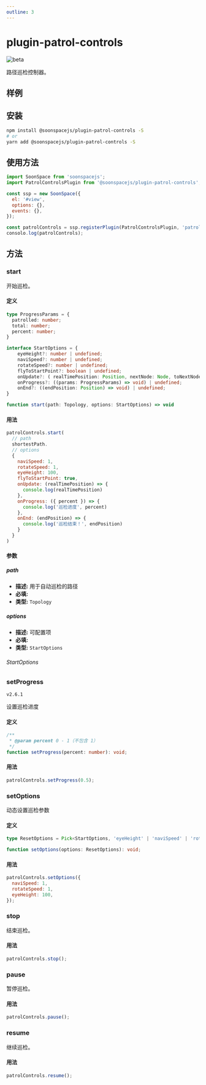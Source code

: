 ```yaml
---
outline: 3
---
```


# plugin-patrol-controls

![beta](https://img.shields.io/npm/v/@soonspacejs/plugin-patrol-controls/latest.svg)

路径巡检控制器。

## 样例

<Docs-Iframe src="plugin/patrolControls.html" />

## 安装

```bash
npm install @soonspacejs/plugin-patrol-controls -S
# or
yarn add @soonspacejs/plugin-patrol-controls -S
```

## 使用方法

```js {2,10}
import SoonSpace from 'soonspacejs';
import PatrolControlsPlugin from '@soonspacejs/plugin-patrol-controls';

const ssp = new SoonSpace({
  el: '#view',
  options: {},
  events: {},
});

const patrolControls = ssp.registerPlugin(PatrolControlsPlugin, 'patrolControls');
consolo.log(patrolControls);
```

## 方法

### start

开始巡检。

#### 定义

```ts
type ProgressParams = {
  patrolled: number;
  total: number;
  percent: number;
}

interface StartOptions = {
    eyeHeight?: number | undefined;
    naviSpeed?: number | undefined;
    rotateSpeed?: number | undefined;
    flyToStartPoint?: boolean | undefined;
    onUpdate?: ( realTimePosition: Position, nextNode: Node, toNextNodeDistance: number ) => void;
    onProgress?: ((params: ProgressParams) => void) | undefined;
    onEnd?: ((endPosition: Position) => void) | undefined;
}

function start(path: Topology, options: StartOptions) => void
```

#### 用法

```js
patrolControls.start(
  // path
  shortestPath.
  // options
  {
    naviSpeed: 1,
    rotateSpeed: 1,
    eyeHeight: 100,
    flyToStartPoint: true,
    onUpdate: (realTimePosition) => {
      console.log(realTimePosition)
    },
    onProgress: ({ percent }) => {
      console.log('巡检进度', percent)
    },
    onEnd: (endPosition) => {
      console.log('巡检结束！', endPosition)
    }
  }
)
```

#### 参数

##### path

- **描述:** 用于自动巡检的路径
- **必填:** <Base-RequireIcon :isRequire="true"/>
- **类型:** `Topology`

##### options

- **描述:** 可配置项
- **必填:** <Base-RequireIcon :isRequire="true"/>
- **类型:** `StartOptions`

###### StartOptions

<Docs-Table 
    :data="[
      {
        prop: 'naviSpeed', desc: '巡检时导航速度', type: 'number', require: false, default: '1'
      },
      {
        prop: 'rotateSpeed', desc: '视角旋转速度', type: 'number', require: false, default: '1'
      },
      {
        prop: 'eyeHeight', desc: '眼睛高度', type: 'number', require: false, default: '100'
      },
      {
        prop: 'flyToStartPoint', desc: '是否飞向起始点位置', type: 'boolean', require: false, default: 'true'
      },
      {
        prop: 'onUpdate', desc: '巡检时实时更新回调函数', type: 'onUpdate: ( realTimePosition: Position, nextNode: Node, toNextNodeDistance: number ) =&gt; void;', require: false, default: ''
      },
      {
        prop: 'onProgress', desc: '巡检进度回调', type: '(params: ProgressParams) =&gt; void', require: false, default: ''
      },
      {
        prop: 'onEnd', desc: '巡检结束回调函数', type: '(endPosition: Position) =&gt; void', require: false, default: ''
      }
    ]"
/>

### setProgress

`v2.6.1`

设置巡检进度

#### 定义

```ts
/**
 * @param percent 0 - 1（不包含 1）
 */
function setProgress(percent: number): void;
```

#### 用法

```js
patrolControls.setProgress(0.5);
```

### setOptions

动态设置巡检参数

#### 定义

```ts
type ResetOptions = Pick<StartOptions, 'eyeHeight' | 'naviSpeed' | 'rotateSpeed'>;

function setOptions(options: ResetOptions): void;
```

#### 用法

```js
patrolControls.setOptions({
  naviSpeed: 1,
  rotateSpeed: 1,
  eyeHeight: 100,
});
```

### stop

结束巡检。

#### 用法

```js
patrolControls.stop();
```

### pause

暂停巡检。

#### 用法

```js
patrolControls.pause();
```

### resume

继续巡检。

#### 用法

```js
patrolControls.resume();
```
